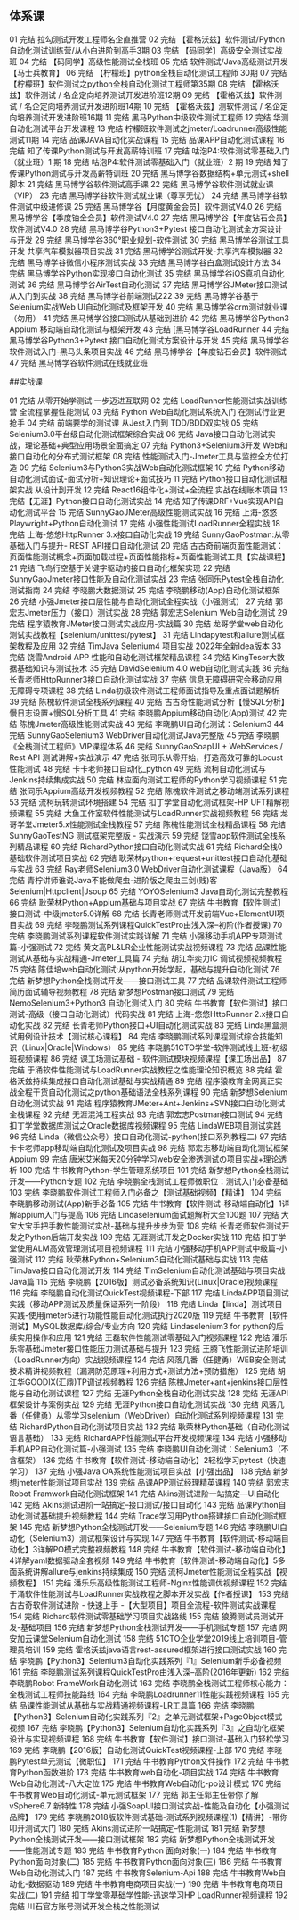 
## 体系课

01 完结 拉勾测试开发工程师名企直推营
02 完结 【霍格沃兹】软件测试/Python 自动化测试训练营/从小白进阶到高手3期
03 完结 【码同学】高级安全测试实战班
04 完结 【码同学】高级性能测试全栈班
05 完结 软件测试/Java高级测试开发【马士兵教育】
06 完结 【柠檬班】python全栈自动化测试工程师 30期
07 完结 【柠檬班】软件测试之python全栈自动化测试工程师第35期
08 完结 【霍格沃兹】软件测试 / 名企定向培养测试开发进阶班12期
09 完结 【霍格沃兹】软件测试 / 名企定向培养测试开发进阶班14期
10 完结 【霍格沃兹】测软件测试 / 名企定向培养测试开发进阶班16期
11 完结 黑马Python中级软件测试工程师
12 完结 华测自动化测试平台开发课程
13 完结 柠檬班软件测试之jmeter/Loadrunner高级性能测试11期
14 完结 品课JAVA自动化实战课程
15 完结 品课APP自动化测试课程
16 完结 知了传课Python测试与开发高薪特训班
17 完结 咕泡P4:软件测试零基础入门（就业班）1 期
18 完结 咕泡P4:软件测试零基础入门（就业班）2 期
19 完结 知了传课Python测试与开发高薪特训班
20 完结 黑马博学谷数据结构+单元测试+shell脚本
21 完结 黑马博学谷软件测试高手课
22 完结 黑马博学谷软件测试就业课（VIP）
23 完结 黑马博学谷软件测试就业课（尊享无忧）
24 完结 黑马博学谷软件测试中级进修课
25 完结 黑马博学谷【月度黄金会员】软件测试V4.0
26 完结 黑马博学谷【季度铂金会员】软件测试V4.0
27 完结 黑马博学谷【年度钻石会员】软件测试V4.0
28 完结 黑马博学谷Python3+Pytest 接口自动化测试全方案设计与开发
29 完结 黑马博学谷360°职业规划-软件测试
30 完结 黑马博学谷测试工具开发 共享汽车模拟器项目实战
31 完结 黑马博学谷测试开发-共享汽车模拟器
32 完结 黑马博学谷微信小程序测试实战
33 完结 黑马博学谷白盒测试设计方法
34 完结 黑马博学谷Python实现接口自动化测试
35 完结 黑马博学谷iOS真机自动化测试
36 完结 黑马博学谷AirTest自动化测试
37 完结 黑马博学谷JMeter接口测试从入门到实战
38 完结 黑马博学谷前端测试222
39 完结 黑马博学谷基于Selenium实战Web UI自动化测试及框架开发
40 完结 黑马博学谷crm测试就业课（勿用）
41 完结 黑马博学谷接口测试从基础到进阶
42 完结 黑马博学谷Python3 Appium 移动端自动化测试与框架开发
43 完结 [黑马博学谷LoadRunner
44 完结 黑马博学谷Python3+Pytest 接口自动化测试方案设计与开发
45 完结 黑马博学谷软件测试入门-黑马头条项目实战
46 完结 黑马博学谷【年度钻石会员】软件测试
47 完结 黑马博学谷软件测试在线就业班

##实战课

01 完结 从零开始学测试 一步迈进互联网
02 完结 LoadRunner性能测试实战训练营 全流程掌握性能测试
03 完结 Python Web自动化测试系统入门 在测试行业更抢手
04 完结 前端要学的测试课 从Jest入门到 TDD/BDD双实战
05 完结 Selenium3.0平台级自动化测试框架综合实战
06 完结 Java接口自动化测试实战，理论基础+典型应用场景全面搞定
07 完结 Python3+Selenium3开发 Web和接口自动化的分布式测试框架
08 完结 性能测试入门-Jmeter工具与监控全方位打造
09 完结 Selenium3与Python3实战Web自动化测试框架
10 完结 Python移动自动化测试面试-面试分析+知识理论+面试技巧
11 完结 Python接口自动化测试框架实战 从设计到开发
12 完结 React16组件化+测试+全流程 实战在线账本项目
13 完结【无涯】Python接口自动化测试实战
14 完结 知了传课DRF+Vue实现API自动化测试平台
15 完结 SunnyGaoJMeter高级性能测试实战
16 完结 上海-悠悠Playwright+Python自动化测试
17 完结 小强性能测试LoadRunner全程实战
18 完结 上海-悠悠HttpRunner 3.x接口自动化实战
19 完结 SunnyGaoPostman:从零基础入门与提升- REST API接口自动化测试
20 完结 古古奇前端页面性能测试：页面性能测试概念+页面加载过程+页面性能指标+页面性能测试工具【实战课程】
21 完结 飞鸟行空基于关键字驱动的接口自动化框架实现
22 完结 SunnyGaoJmeter接口性能及自动化测试实战
23 完结 张同乐Pytest全栈自动化测试指南
24 完结 李晓鹏大数据测试
25 完结 李晓鹏移动(App)自动化测试框架
26 完结 小强Jmeter接口层性能与自动化测试全程实战（小强测试）
27 完结 郭宏志Jmeter压力（接口）测试实战
28 完结 郭宏志Selenium Web自动化测试
29 完结 程序猿教育JMeter接口测试实战应用-实战篇
30 完结 龙哥学堂web自动化测试实战教程【selenium/unittest/pytest】
31 完结 Lindapytest和allure测试框架教程及应用
32 完结 TimJava Selenium4 项目实战 2022年全新Idea版本
33 完结 饶雪Android APP 性能和自动化测试框架精品课程
34 完结 KingTeser大数据基础知识与测试技术
35 完结 DavidSelenium 4.0 web自动化测试实践
36 完结 长青老师HttpRunner3接口自动化测试实战
37 完结 信息无障碍研究会移动应用无障碍专项课程
38 完结 Linda初级软件测试工程师面试指导及重点面试题解析
39 完结 陈槐软件测试全栈系列课程
40 完结 古古奇性能测试分析【慢SQL分析】慢日志设置+慢SQL分析工具
41 完结 李晓鹏Appium移动自动化(App)测试
42 完结 陈槐Jmeter高级性能测试实战
43 完结 李晓鹏UI自动化测试：Selenium3
44 完结 SunnyGaoSelenium3 WebDriver自动化测试Java完整版
45 完结 李晓鹏《全栈测试工程师》VIP课程体系
46 完结 SunnyGaoSoapUI + WebServices / Rest API 测试讲解+实战演示
47 完结 张同乐从零开始，打造高效可靠的Locust性能测试
48 完结 卡卡老师接口自动化_python
49 完结 流柯自动化测试与Jenkins持续集成实战
50 完结 林应面向测试工程师的Python学习视频课程
51 完结 张同乐Appium高级开发视频教程
52 完结 陈槐软件测试之移动端测试系列课程
53 完结 流柯玩转测试环境搭建
54 完结 扣丁学堂自动化测试框架-HP UFT精解视频课程
55 完结 大鱼工作室软件性能测试与LoadRunner实战视频教程
56 完结 龙哥学堂Jmeter5.x性能测试全栈教程
57 完结 陈槐性能测试全栈精品课程
58 完结 SunnyGaoTestNG 测试框架完整版 - 实战演示
59 完结 饶雪app软件测试全栈系列精品课程
60 完结 RichardPython接口自动化测试实战
61 完结 Richard全栈0基础软件测试项目实战
62 完结 耿荣林python+request+unittest接口自动化基础与实战
63 完结 Ray老师Selenium3.0 WebDriver自动化测试课程（Java版）
64 完结 青柠讲师谁说Java不能做爬虫-进阶版之爬虫三剑(贱)客Selenium|Httpclient|Jsoup
65 完结 YOYOSelenium3 Java自动化测试完整教程
66 完结 耿荣林Python+Appium基础与项目实战
67 完结 牛书教育【软件测试】接口测试-中级jmeter5.0详解
68 完结 长青老师测试开发前端Vue+ElementUI项目实战
69 完结 李晓鹏测试系列课程QuickTestPro由浅入深–初阶(作者授课)
70 完结 李晓鹏测试系列课程软件测试实践详解
71 完结 小强移动手机APP专项测试篇-小强测试
72 完结 黄文高PL&LR企业性能测试实战视频课程
73 完结 品课性能测试从基础与实战精通-Jmeter工具篇
74 完结 胡江华奕力IC 调试视频视频教程
75 完结 陈佳培web自动化测试:从python开始学起，基础与提升自动化测试
76 完结 新梦想Python全栈测试开发——接口测试工具
77 完结 品课软件测试工程师简历面试辅导视频教程
78 完结 新梦想Postman接口测试
79 完结 NemoSelenium3+Python3 自动化测试入门
80 完结 牛书教育【软件测试】接口测试-高级（接口自动化测试）代码实战
81 完结 上海-悠悠HttpRunner 2.x接口自动化实战
82 完结 长青老师Python接口+UI自动化测试实战
83 完结 Linda黑盒测试用例设计技术【测试核心课程】
84 完结 李晓鹏测试系列课程测试综合技能知识（Linux|Oracle|Windows）
85 完结 李晓鹏51CTO学堂-软件测试线上班-初级班视频课程
86 完结 课工场测试基础 - 软件测试模块视频课程【课工场出品】
87 完结 于涌软件性能测试与LoadRunner实战教程之性能理论知识概览
88 完结 霍格沃兹持续集成接口自动化测试基础与实战精通
89 完结 程序猿教育全网真正实战全程干货自动化测试之python基础语法全栈系列课程
90 完结 新梦想Selenium自动化测试实战
91 完结 程序猿教育JMeter+Ant+Jenkins+SVN接口自动化测试全栈课程
92 完结 无涯混沌工程实战
93 完结 郭宏志Postman接口测试
94 完结 扣丁学堂数据库测试之Oracle数据库视频课程
95 完结 LindaWEB项目测试实践
96 完结 Linda（微信公众号）接口自动化测试-python(接口系列教程二)
97 完结 卡卡老师app移动端自动化测试及项目实战
98 完结 郭宏志移动端自动化测试框架Appium
99 完结 唐米艾米每天20分钟学习web安全渗透测试の项目实战+理论透析
100 完结 牛书教育Python-学生管理系统项目
101 完结 新梦想Python全栈测试开发——Python专题
102 完结 李晓鹏全栈测试工程师微职位：测试入门必备基础
103 完结 李晓鹏软件测试工程师入门必备之【测试基础视频】【精讲】
104 完结 李晓鹏移动测试(App)新手必备
105 完结 牛书教育【软件测试-移动端自动化】1详解appium入门与提高
106 完结 Lindaselenium面试题解析大全100题
107 完结 大宝大宝手把手教性能测试实战-基础与提升步步为营
108 完结 长青老师软件测试开发之Python后端开发实战
109 完结 无涯测试开发之Docker实战
110 完结 扣丁学堂使用ALM高效管理测试项目视频课程
111 完结 小强移动手机APP测试中级篇-小强测试
112 完结 耿荣林Python+Selenium3自动化测试基础与实战
113 完结 TimJava接口自动化测试开发
114 完结 TimSelenium自动化测试基础与项目实战Java篇
115 完结 李晓鹏【2016版】测试必备系统知识(Linux|Oracle)视频课程
116 完结 李晓鹏自动化测试QuickTest视频课程-下部
117 完结 LindaAPP项目测试实践（移动APP测试及质量保证系列一阶段）
118 完结 Linda【linda】测试项目实践-使用jmeter5进行功能性能自动化测试执行2020版
119 完结 牛书教育【软件测试】MySQL数据库/综合/专业方向
120 完结 Lindaselenium3 for python的后续实用操作和应用
121 完结 王磊软件性能测试零基础入门视频课程
122 完结 潘乐乐零基础Jmeter接口性能压力测试基础与提升
123 完结 王腾飞性能测试进阶培训（LoadRunner方向）实战视频课程
124 完结 风落几番（任健勇）WEB安全测试技术精讲视频教程（漏洞防范原理+利用方式+测试方法+预防措施）
125 完结 胡江华GOODIX(汇鼎)TP调试视频教程
126 完结 陈槐Jmeter+ant+jenkins接口层性能与自动化测试课程
127 完结 无涯Python全栈自动化测试实战
128 完结 无涯API框架设计与案例实战
129 完结 无涯Python接口自动化测试实战
130 完结 风落几番（任健勇）从零学习selenium（WebDriver）自动化测试系列视频课程
131 完结 RichardPython自动化测试项目实战
132 完结 耿荣林Python基础（自动化测试语言基础）
133 完结 RichardAPP性能测试平台开发视频课程
134 完结 小强移动手机APP自动化测试篇-小强测试
135 完结 李晓鹏UI自动化测试：Selenium3（不含框架）
136 完结 牛书教育【软件测试-移动端自动化】2轻松学习pytest（快速学习）
137 完结 小强Java OA系统性能测试项目实战【小强出品】
138 完结 新梦想jmeter性能测试项目实战
139 完结 品课APP测试经理精英课程
140 完结 郭宏志Robot Framwork自动化测试框架
141 完结 Akins测试进阶一站搞定—UI自动化
142 完结 Akins测试进阶一站搞定–接口测试/接口自动化
143 完结 品课Python自动化测试基础提升视频教程
144 完结 Trace学习用Python搭建接口自动化测试框架
145 完结 新梦想Python全栈测试开发——Selenium专题
146 完结 李晓鹏UI自动化（Selenium3）测试框架设计与实现
147 完结 牛书教育【软件测试-移动端自动化】3详解PO模式完整视频教程
148 完结 牛书教育【软件测试-移动端自动化】4详解yaml数据驱动全套视频
149 完结 牛书教育【软件测试-移动端自动化】5多面系统讲解allure与jenkins持续集成
150 完结 流柯Jmeter性能测试全程实战【视频教程】
151 完结 潘乐乐高级性能测试工程师-Nginx性能调优视频课程
152 完结 于涌软件性能测试与LoadRunner实战教程之脚本开发实战【作者授课】
153 完结 古古奇软件测试进阶 - 快速上手 -【大型项目】项目全流程-软件测试实战课程
154 完结 Richard软件测试零基础学习项目实战路线
155 完结 狼腾测试员测试开发-基础项目
156 完结 新梦想Python全栈测试开发——手机测试专题
157 完结 网安加云课堂Selenium自动化测试
158 完结 51CTO企业学堂2019线上培训项目-管理员培训
159 完结 霍格沃兹java语言rest-assured框架进行接口测试实战
160 完结 李晓鹏【Python3】Selenium3自动化实践系列『1』Selenium新手必备视频
161 完结 李晓鹏测试系列课程QuickTestPro由浅入深–高阶(2016年更新)
162 完结 李晓鹏Robot FrameWork自动化测试
163 完结 李晓鹏全栈测试工程师核心能力：全栈测试工程师技能路线
164 完结 李晓鹏Loadrunner11性能实践视频课程
165 完结 品课性能测试从基础与实战精通视频课程-LR工具篇
166 完结 李晓鹏【Python3】Selenium自动化实践系列『2』之单元测试框架+PageObject模式视频
167 完结 李晓鹏【Python3】Selenium自动化实践系列『3』之自动化框架设计与实现视频课程
168 完结 牛书教育【软件测试】接口测试-基础入门轻松学习
169 完结 李晓鹏【2016版】自动化测试QuickTest视频课程-上部
170 完结 李晓鹏Pytest单元测试【微职位】
171 完结 牛书教育Python文件操作
172 完结 牛书教育Python函数进阶
173 完结 牛书教育web自动化-项目实战
174 完结 牛书教育Web自动化测试-八大定位
175 完结 牛书教育Web自动化-po设计模式
176 完结 牛书教育Web自动化测试-单元测试框架
177 完结 郭主任郭主任带你了解vSphere6.7 新特性
178 完结 小强SoapUI接口测试实战-性能及自动化【小强测试品牌】
179 完结 李晓鹏2018版软件测试基础-测试系列视频课程(1)【精讲】-带你叩开测试大门
180 完结 Akins测试进阶一站搞定–性能测试
181 完结 新梦想Python全栈测试开发——接口测试框架
182 完结 新梦想Python全栈测试开发——性能测试专题
183 完结 牛书教育Python 面向对象(一)
184 完结 牛书教育Python面向对象(二)
185 完结 牛书教育Python面向对象(三)
186 完结 牛书教育Web自动化测试入门
187 完结 牛书教育Selenium-Api
188 完结 牛书教育Web自动化-数据驱动
189 完结 牛书教育电商项目实战(一)
190 完结 牛书教育电商项目实战(二)
191 完结 扣丁学堂零基础学性能-迅速学习HP LoadRunner视频课程
192 完结 川石官方账号测试开发全栈之性能测试

